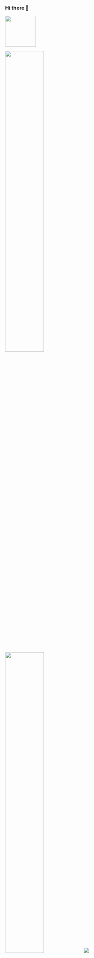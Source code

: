 ### Hi there 👋
<img align='center' src='https://media.giphy.com/media/bcKmIWkUMCjVm/giphy.gif' width='100"'>
<p align="left">
  <img height="50%" width="auto" src ="https://github-readme-stats.vercel.app/api?username=mahmudhasankhan&show_icons=true&count_private=true&theme=darcula&hide_border=true&hide=issues,contribs&bg_color=00000000">
  <img height="50%" width="auto" src ="https://github-readme-stats.vercel.app/api/top-langs/?username=mahmudhasankhan&layout=compact&hide_border=true&theme=darcula&bg_color=00000000&langs_count=6&hide=jupyter%20notebook,tex,css,php">
  <img src ="https://github-readme-streak-stats.herokuapp.com?user=mahmudhasankhan&theme=darcula&hide_border=true&background=FFFFFF00">
  <br>
  <br>
</p>

<!-- <p align="left">
  <img align="left" src ="https://github-readme-stats.vercel.app/api/pin/?username=mahmudhasankhan&repo=ytdx">
  <img align="right" src ="https://github-readme-stats.vercel.app/api/pin/?username=mahmudhasankhan&repo=pixel-weather">
</p> -->

<!--
**mahmudhasankhan/mahmudhasankhan** is a ✨ _special_ ✨ repository because its `README.md` (this file) appears on your GitHub profile.

Here are some ideas to get you started:

- 🔭 I’m currently working on ...
- 🌱 I’m currently learning ...
- 👯 I’m looking to collaborate on ...
- 🤔 I’m looking for help with ...
- 💬 Ask me about ...
- 📫 How to reach me: ...
- 😄 Pronouns: ...
- ⚡ Fun fact: ...
-->
